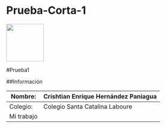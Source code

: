 # Prueba-Corta-1
<img width="100px" src="https://jefuentes80.github.io/starup_scl/img/logo_SCL%20(3).png">

#Prueba1

##Información

|  Nombre: | Crishtian Enrique Hernández Paniagua  |
| ------------ | ------------ |
|  Colegio: | Colegio Santa Catalina Laboure  |
|  Mi trabajo | |
